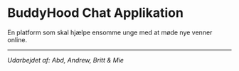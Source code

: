 # BuddyHood Chat Applikation

En platform som skal hjælpe ensomme unge med at møde nye venner online.

---

_Udarbejdet af: Abd, Andrew, Britt & Mie_